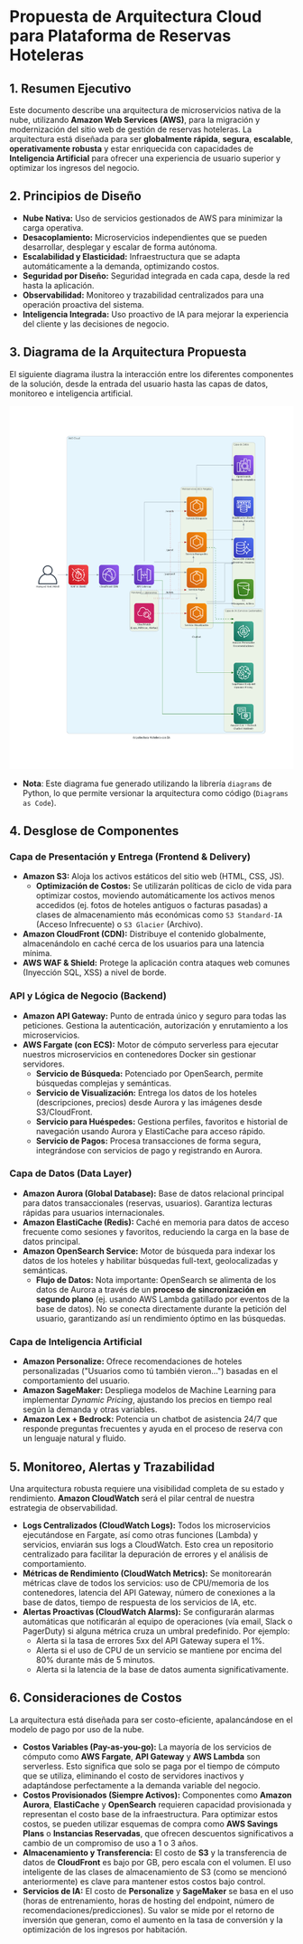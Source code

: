 # Propuesta de Arquitectura Cloud para Plataforma de Reservas Hoteleras

## 1. Resumen Ejecutivo

Este documento describe una arquitectura de microservicios nativa de la nube, utilizando **Amazon Web Services (AWS)**, para la migración y modernización del sitio web de gestión de reservas hoteleras. La arquitectura está diseñada para ser **globalmente rápida**, **segura**, **escalable**, **operativamente robusta** y estar enriquecida con capacidades de **Inteligencia Artificial** para ofrecer una experiencia de usuario superior y optimizar los ingresos del negocio.

## 2. Principios de Diseño

*   **Nube Nativa:** Uso de servicios gestionados de AWS para minimizar la carga operativa.
*   **Desacoplamiento:** Microservicios independientes que se pueden desarrollar, desplegar y escalar de forma autónoma.
*   **Escalabilidad y Elasticidad:** Infraestructura que se adapta automáticamente a la demanda, optimizando costos.
*   **Seguridad por Diseño:** Seguridad integrada en cada capa, desde la red hasta la aplicación.
*   **Observabilidad:** Monitoreo y trazabilidad centralizados para una operación proactiva del sistema.
*   **Inteligencia Integrada:** Uso proactivo de IA para mejorar la experiencia del cliente y las decisiones de negocio.

## 3. Diagrama de la Arquitectura Propuesta

El siguiente diagrama ilustra la interacción entre los diferentes componentes de la solución, desde la entrada del usuario hasta las capas de datos, monitoreo e inteligencia artificial.

![Arquitectura Propuesta](docs/architecture/images/arquitectura_hotelera.png)

*   **Nota**: Este diagrama fue generado utilizando la librería `diagrams` de Python, lo que permite versionar la arquitectura como código (`Diagrams as Code`).

## 4. Desglose de Componentes

### Capa de Presentación y Entrega (Frontend & Delivery)
*   **Amazon S3:** Aloja los activos estáticos del sitio web (HTML, CSS, JS).
    *   **Optimización de Costos:** Se utilizarán políticas de ciclo de vida para optimizar costos, moviendo automáticamente los activos menos accedidos (ej. fotos de hoteles antiguos o facturas pasadas) a clases de almacenamiento más económicas como `S3 Standard-IA` (Acceso Infrecuente) o `S3 Glacier` (Archivo).
*   **Amazon CloudFront (CDN):** Distribuye el contenido globalmente, almacenándolo en caché cerca de los usuarios para una latencia mínima.
*   **AWS WAF & Shield:** Protege la aplicación contra ataques web comunes (Inyección SQL, XSS) a nivel de borde.

### API y Lógica de Negocio (Backend)
*   **Amazon API Gateway:** Punto de entrada único y seguro para todas las peticiones. Gestiona la autenticación, autorización y enrutamiento a los microservicios.
*   **AWS Fargate (con ECS):** Motor de cómputo serverless para ejecutar nuestros microservicios en contenedores Docker sin gestionar servidores.
    *   **Servicio de Búsqueda:** Potenciado por OpenSearch, permite búsquedas complejas y semánticas.
    *   **Servicio de Visualización:** Entrega los datos de los hoteles (descripciones, precios) desde Aurora y las imágenes desde S3/CloudFront.
    *   **Servicio para Huéspedes:** Gestiona perfiles, favoritos e historial de navegación usando Aurora y ElastiCache para acceso rápido.
    *   **Servicio de Pagos:** Procesa transacciones de forma segura, integrándose con servicios de pago y registrando en Aurora.

### Capa de Datos (Data Layer)
*   **Amazon Aurora (Global Database):** Base de datos relacional principal para datos transaccionales (reservas, usuarios). Garantiza lecturas rápidas para usuarios internacionales.
*   **Amazon ElastiCache (Redis):** Caché en memoria para datos de acceso frecuente como sesiones y favoritos, reduciendo la carga en la base de datos principal.
*   **Amazon OpenSearch Service:** Motor de búsqueda para indexar los datos de los hoteles y habilitar búsquedas full-text, geolocalizadas y semánticas.
    *   **Flujo de Datos:** Nota importante: OpenSearch se alimenta de los datos de Aurora a través de un **proceso de sincronización en segundo plano** (ej. usando AWS Lambda gatillado por eventos de la base de datos). No se conecta directamente durante la petición del usuario, garantizando así un rendimiento óptimo en las búsquedas.

### Capa de Inteligencia Artificial
*   **Amazon Personalize:** Ofrece recomendaciones de hoteles personalizadas ("Usuarios como tú también vieron...") basadas en el comportamiento del usuario.
*   **Amazon SageMaker:** Despliega modelos de Machine Learning para implementar *Dynamic Pricing*, ajustando los precios en tiempo real según la demanda y otras variables.
*   **Amazon Lex + Bedrock:** Potencia un chatbot de asistencia 24/7 que responde preguntas frecuentes y ayuda en el proceso de reserva con un lenguaje natural y fluido.

## 5. Monitoreo, Alertas y Trazabilidad

Una arquitectura robusta requiere una visibilidad completa de su estado y rendimiento. **Amazon CloudWatch** será el pilar central de nuestra estrategia de observabilidad.
*   **Logs Centralizados (CloudWatch Logs):** Todos los microservicios ejecutándose en Fargate, así como otras funciones (Lambda) y servicios, enviarán sus logs a CloudWatch. Esto crea un repositorio centralizado para facilitar la depuración de errores y el análisis de comportamiento.
*   **Métricas de Rendimiento (CloudWatch Metrics):** Se monitorearán métricas clave de todos los servicios: uso de CPU/memoria de los contenedores, latencia del API Gateway, número de conexiones a la base de datos, tiempo de respuesta de los servicios de IA, etc.
*   **Alertas Proactivas (CloudWatch Alarms):** Se configurarán alarmas automáticas que notificarán al equipo de operaciones (vía email, Slack o PagerDuty) si alguna métrica cruza un umbral predefinido. Por ejemplo:
    *   Alerta si la tasa de errores 5xx del API Gateway supera el 1%.
    *   Alerta si el uso de CPU de un servicio se mantiene por encima del 80% durante más de 5 minutos.
    *   Alerta si la latencia de la base de datos aumenta significativamente.

## 6. Consideraciones de Costos

La arquitectura está diseñada para ser costo-eficiente, apalancándose en el modelo de pago por uso de la nube.
*   **Costos Variables (Pay-as-you-go):** La mayoría de los servicios de cómputo como **AWS Fargate**, **API Gateway** y **AWS Lambda** son serverless. Esto significa que solo se paga por el tiempo de cómputo que se utiliza, eliminando el costo de servidores inactivos y adaptándose perfectamente a la demanda variable del negocio.
*   **Costos Provisionados (Siempre Activos):** Componentes como **Amazon Aurora**, **ElastiCache** y **OpenSearch** requieren capacidad provisionada y representan el costo base de la infraestructura. Para optimizar estos costos, se pueden utilizar esquemas de compra como **AWS Savings Plans** o **Instancias Reservadas**, que ofrecen descuentos significativos a cambio de un compromiso de uso a 1 o 3 años.
*   **Almacenamiento y Transferencia:** El costo de **S3** y la transferencia de datos de **CloudFront** es bajo por GB, pero escala con el volumen. El uso inteligente de las clases de almacenamiento de S3 (como se mencionó anteriormente) es clave para mantener estos costos bajo control.
*   **Servicios de IA:** El costo de **Personalize** y **SageMaker** se basa en el uso (horas de entrenamiento, horas de hosting del endpoint, número de recomendaciones/predicciones). Su valor se mide por el retorno de inversión que generan, como el aumento en la tasa de conversión y la optimización de los ingresos por habitación.